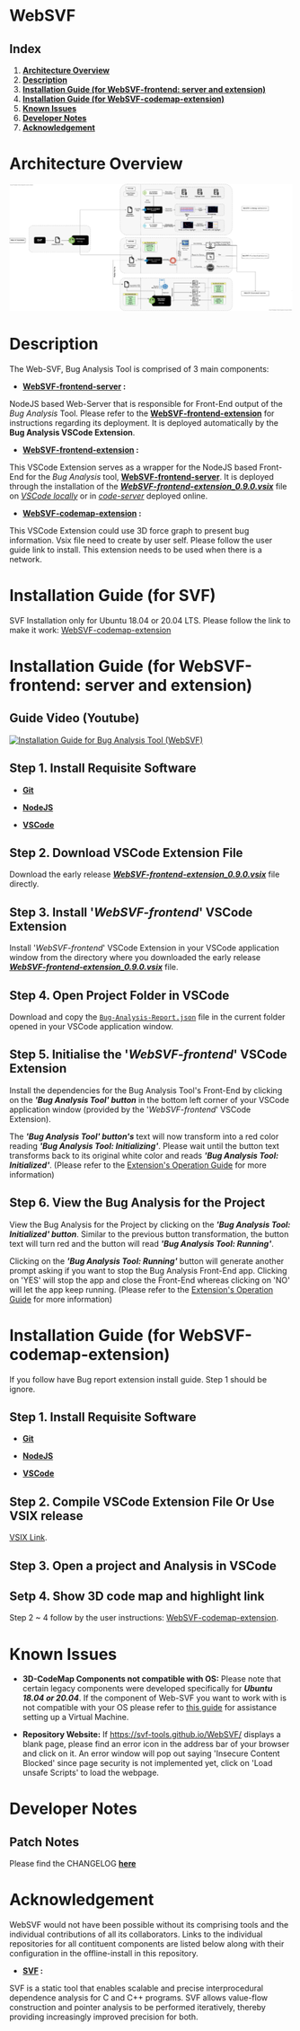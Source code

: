 # WebSVF

## **Index**

1. **[Architecture Overview](#architecture-overview)**
1. **[Description](#description)**
1. **[Installation Guide (for WebSVF-frontend: server and extension)](#installation-guide-for-websvf-frontend-server-and-extension)**
1. **[Installation Guide (for WebSVF-codemap-extension)](#installation-guide-for-websvf-codemap-extension)**
1. **[Known Issues](#known-issues)**
1. **[Developer Notes](#developer-notes)**
1. **[Acknowledgement](#acknowledgement)**

# Architecture Overview

<img src="docs/WebSVF Architecture.jpg">

# Description

The Web-SVF, Bug Analysis Tool is comprised of 3 main components:

- **[WebSVF-frontend-server](/src/WebSVF-frontend-server) :**

NodeJS based Web-Server that is responsible for Front-End output of the *Bug Analysis* Tool. Please refer to the **[WebSVF-frontend-extension](https://github.com/SVF-tools/WebSVF/tree/master/src/WebSVF-frontend-extension)** for instructions regarding its deployment. It is deployed automatically by the **Bug Analysis VSCode Extension**.

- **[WebSVF-frontend-extension](/src/WebSVF-frontend-extension) :**

This VSCode Extension serves as a wrapper for the NodeJS based Front-End for the *Bug Analysis* tool, **[WebSVF-frontend-server](https://github.com/SVF-tools/WebSVF/tree/master/src/WebSVF-frontend-server)**. It is deployed through the installation of the ***[WebSVF-frontend-extension_0.9.0.vsix](https://github.com/SVF-tools/WebSVF/releases/download/0.9.0/WebSVF-frontend-extension_0.9.0.vsix)*** file on *[VSCode locally](https://code.visualstudio.com/download)* or in *[code-server](https://github.com/cdr/code-server)* deployed online.

- **[WebSVF-codemap-extension](/src/codemap_extension/) :**

This VSCode Extension could use 3D force graph to present bug information. Vsix file need to create by user self. Please follow the user guide link to install. This extension needs to be used when there is a network.

# Installation Guide (for SVF)
SVF Installation only for Ubuntu 18.04 or 20.04 LTS.
Please follow the link to make it work: [WebSVF-codemap-extension](/src/SetupSVF/)


# Installation Guide (for WebSVF-frontend: server and extension)

## **Guide Video (Youtube)**

[![Installation Guide for Bug Analysis Tool (WebSVF)](https://img.youtube.com/vi/--a1rgFE_Cs/hqdefault.jpg)](https://www.youtube.com/watch?v=--a1rgFE_Cs)

## Step 1. Install Requisite Software

- **[Git](https://git-scm.com/downloads)**

- **[NodeJS](https://nodejs.org/en/download/)**


- **[VSCode](https://code.visualstudio.com/download)**


## Step 2. Download VSCode Extension File

Download the early release ***[WebSVF-frontend-extension_0.9.0.vsix](https://github.com/SVF-tools/WebSVF/releases/download/0.9.0/WebSVF-frontend-extension_0.9.0.vsix)*** file directly.

## Step 3. Install '*WebSVF-frontend*' VSCode Extension

Install '*WebSVF-frontend*' VSCode Extension in your VSCode application window from the directory where you downloaded the early release ***[WebSVF-frontend-extension_0.9.0.vsix](https://github.com/SVF-tools/WebSVF/releases/download/0.9.0/WebSVF-frontend-extension_0.9.0.vsix)*** file.

## Step 4. Open Project Folder in VSCode

Download and copy the [``Bug-Analysis-Report.json``](https://github.com/SVF-tools/WebSVF/releases/download/0.9.0/Bug-Analysis-Report.json) file in the current folder opened in your VSCode application window.

## Step 5. Initialise the '*WebSVF-frontend*' VSCode Extension

Install the dependencies for the Bug Analysis Tool's Front-End by clicking on the ***'Bug Analysis Tool' button*** in the bottom left corner of your VSCode application window (provided by the '*WebSVF-frontend*' VSCode Extension).

The ***'Bug Analysis Tool' button's*** text will now transform into a red color reading ***'Bug Analysis Tool: Initializing'***. Please wait until the button text transforms back to its original white color and reads ***'Bug Analysis Tool: Initialized'***. (Please refer to the [Extension's Operation Guide](/src/WebSVF-frontend-extension/README.md#Extension-Operation-Guide) for more information)

## Step 6. View the Bug Analysis for the Project

View the Bug Analysis for the Project by clicking on the ***'Bug Analysis Tool: Initialized' button***. Similar to the previous button transformation, the button text will turn red and the button will read ***'Bug Analysis Tool: Running'***. 

Clicking on the ***'Bug Analysis Tool: Running'*** button will generate another prompt asking if you want to stop the Bug Analysis Front-End app. Clicking on 'YES' will stop the app and close the Front-End whereas clicking on 'NO' will let the app keep running.
(Please refer to the [Extension's Operation Guide](/src/WebSVF-frontend-extension/README.md#Extension-Operation-Guide) for more information)

# Installation Guide (for WebSVF-codemap-extension)

If you follow have Bug report extension install guide. Step 1 should be ignore.

## Step 1. Install Requisite Software

- **[Git](https://git-scm.com/downloads)**

- **[NodeJS](https://nodejs.org/en/download/)**

- **[VSCode](https://code.visualstudio.com/download)**

## Step 2. Compile VSCode Extension File Or Use VSIX release
[VSIX Link](https://github.com/SVF-tools/WebSVF/releases/download/0.0.1/codemap-extension-0.0.1.vsix).
## Step 3. Open a project and Analysis in VSCode
## Setp 4. Show 3D code map and highlight link

Step 2 ~ 4 follow by the user instructions: [WebSVF-codemap-extension](/src/codemap_extension/). 



# Known Issues

- **3D-CodeMap Components not compatible with OS:** Please note that certain legacy components were developed specifically for ***Ubuntu 18.04 or 20.04***. If the component of Web-SVF you want to work with is not compatible with your OS please refer to [this guide](https://github.com/SVF-tools/WebSVF/blob/master/docs/Install_VirtualBox.md) for assistance setting up a Virtual Machine. 

- **Repository Website:** If  https://svf-tools.github.io/WebSVF/  displays a blank page, please find an error icon in the address bar of your browser and click on it. An error window will pop out saying 'Insecure Content Blocked' since page security is not implemented yet, click on 'Load unsafe Scripts' to load the webpage.

# Developer Notes

## Patch Notes

Please find the CHANGELOG **[here](https://github.com/SVF-tools/WebSVF/blob/master/CHANGELOG.md)**

# Acknowledgement

WebSVF would not have been possible without its comprising tools and the individual contributions of all its collaborators. 
Links to the individual repositories for all contituent components are listed below along with their configuration in the offline-install in this repository.

- **[SVF](https://github.com/SVF-tools/SVF) :**

SVF is a static tool that enables scalable and precise interprocedural dependence analysis for C and C++ programs. SVF allows value-flow construction and pointer analysis to be performed iteratively, thereby providing increasingly improved precision for both.
